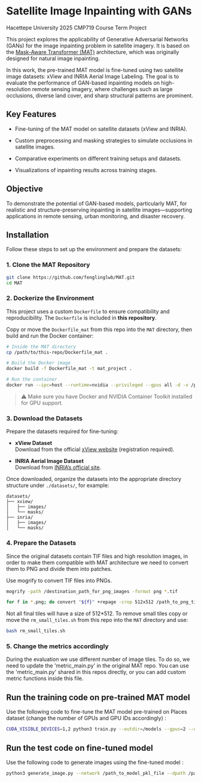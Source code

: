 # Satellite Image Inpainting with GANs
Hacettepe University 2025 CMP719 Course Term Project

This project explores the applicability of Generative Adversarial Networks (GANs) for the image inpainting problem in satellite imagery. It is based on the [Mask-Aware Transformer (MAT)](https://github.com/fenglinglwb/MAT) architecture, which was originally designed for natural image inpainting.

In this work, the pre-trained MAT model is fine-tuned using two satellite image datasets: xView and INRIA Aerial Image Labeling. The goal is to evaluate the performance of GAN-based inpainting models on high-resolution remote sensing imagery, where challenges such as large occlusions, diverse land cover, and sharp structural patterns are prominent.

## Key Features
- Fine-tuning of the MAT model on satellite datasets (xView and INRIA).

- Custom preprocessing and masking strategies to simulate occlusions in satellite images.

- Comparative experiments on different training setups and datasets.

- Visualizations of inpainting results across training stages.

## Objective
To demonstrate the potential of GAN-based models, particularly MAT, for realistic and structure-preserving inpainting in satellite images—supporting applications in remote sensing, urban monitoring, and disaster recovery.
## Installation
Follow these steps to set up the environment and prepare the datasets:

### 1. Clone the MAT Repository

```bash
git clone https://github.com/fenglinglwb/MAT.git
cd MAT
```

### 2. Dockerize the Environment

This project uses a custom `Dockerfile` to ensure compatibility and reproducibility. The `Dockerfile` is included in **this repository**.

Copy or move the `Dockerfile_mat` from this repo into the `MAT` directory, then build and run the Docker container:

```bash
# Inside the MAT directory
cp /path/to/this-repo/Dockerfile_mat .

# Build the Docker image
docker build -f Dockerfile_mat -t mat_project .

# Run the container
docker run --ipc=host --runtime=nvidia --privileged --gpus all -d -v /path_to_mat_folder:/workspace -v /path_to_datasets:/dataset -v /path_to_models:/models --name mat_project **container_id**
```

> ⚠️ Make sure you have Docker and NVIDIA Container Toolkit installed for GPU support.

### 3. Download the Datasets

Prepare the datasets required for fine-tuning:

- **xView Dataset**  
  Download from the official [xView website](https://xviewdataset.org) (registration required).

- **INRIA Aerial Image Dataset**  
  Download from [INRIA’s official site](https://project.inria.fr/aerialimagelabeling/).

Once downloaded, organize the datasets into the appropriate directory structure under `./datasets/`, for example:

```
datasets/
├── xview/
│   ├── images/
│   └── masks/
├── inria/
│   ├── images/
│   └── masks/
```

### 4. Prepare the Datasets

Since the original datasets contain TIF files and high resolution images, in order to make them compatible with MAT architecture we need to convert them to PNG and divide them into patches.

Use mogrify to convert TIF files into PNGs.

```bash
mogrify -path /destination_path_for_png_images -format png *.tif
```
```bash
for f in *.png; do convert "${f}" +repage -crop 512x512 /path_to_png_tiles/${f%.*}_%04d.png; done;
```

Not all final tiles will have a size of 512*512. To remove small tiles copy or move the `rm_small_tiles.sh` from this repo into the `MAT` directory and use:
```bash
bash rm_small_tiles.sh
```

### 5. Change the metrics accordingly

During the evaluation we use different number of image tiles. To do so, we need to update the 'metric_main.py' in the original MAT repo. You can use the 'metric_main.py' shared in this repos directly, or you can add custom metric functions inside this file.

## Run the training code on pre-trained MAT model

Use the following code to fine-tune the MAT model pre-trained on Places dataset (change the number of GPUs and GPU IDs accordingly) : 

```bash
CUDA_VISIBLE_DEVICES=1,2 python3 train.py --outdir=/models --gpus=2 --data=/path_to_training_set --data_val=/path_to_validation_set --batch=8 --lr=0.001 --resume=/models/Places_512_FullData.pkl --metrics=fid_custom_5k --augpipe bgcfn --kimg=120
```

## Run the test code on fine-tuned model

Use the following code to generate images using the fine-tuned model : 

```bash
python3 generate_image.py --network /path_to_model_pkl_file --dpath /path_to_test_set --mpath /path_to_test_masks --outdir /path_to_output
```
